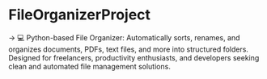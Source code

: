 # FileOrganizerProject
-> 💻 Python-based File Organizer: Automatically sorts, renames, and organizes documents, PDFs, text files, and more into structured folders. Designed for freelancers, productivity enthusiasts, and developers seeking clean and automated file management solutions.
